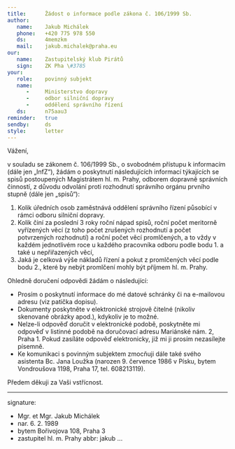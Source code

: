 ```yaml
---
title:      Žádost o informace podle zákona č. 106/1999 Sb.
author:
   name:    Jakub Michálek
   phone:   +420 775 978 550
   ds:      4memzkm
   mail:    jakub.michalek@praha.eu
our:
   name:    Zastupitelský klub Pirátů
   sign:    ZK Pha \#3785
your:
   role:    povinný subjekt
   name:
      -     Ministerstvo dopravy
      -     odbor silniční dopravy
      -     oddělení správního řízení
   ds:      n75aau3
reminder:   true
sendby:     ds
style:      letter
---
```


Vážení, 

v souladu se zákonem č. 106/1999 Sb., o svobodném přístupu k informacím (dále jen „InfZ“), žádám o poskytnutí následujících informací týkajících se spisů postoupených Magistrátem hl. m. Prahy, odborem dopravně správních činností, z důvodu odvolání proti rozhodnutí správního orgánu prvního stupně (dále jen „spisů“):

1. Kolik úředních osob zaměstnává oddělení správního řízení působící v rámci odboru silniční dopravy.
2. Kolik činí za poslední 3 roky roční nápad spisů, roční počet meritorně vyřízených věcí (z toho počet zrušených rozhodnutí a počet potvrzených rozhodnutí) a roční počet věcí promlčených, a to vždy v každém jednotlivém roce u každého pracovníka odboru podle bodu 1. a také u nepřiřazených věcí, 
3. Jaká je celková výše nákladů řízení a pokut z promlčených věcí podle bodu 2., které by nebýt promlčení mohly být příjmem hl. m. Prahy.

Ohledně doručení odpovědi žádám o následující:

* Prosím o poskytnutí informace do mé datové schránky či na e-mailovou adresu (viz patička dopisu). 
* Dokumenty poskytněte v elektronické strojově čitelné (nikoliv skenované obrázky apod.), kdykoliv je to možné. 
* Nelze-li odpověď doručit v elektronické podobě, poskytněte mi odpověď v listinné podobě na doručovací adresu Mariánské nám. 2, Praha 1. Pokud zasíláte odpověď elektronicky, již mi ji prosím nezasílejte písemně.
* Ke komunikaci s povinným subjektem zmocňuji dále také svého asistenta Bc. Jana Loužka (narozen 9. července 1986 v Písku, bytem Vondroušova 1198, Praha 17, tel. 608213119).

Předem děkuji za Vaši vstřícnost.

---
signature:
  - Mgr. et Mgr. Jakub Michálek
  - nar. 6. 2. 1989
  - bytem Bořivojova 108, Praha 3
  - zastupitel hl. m. Prahy
abbr:       jakub
...

